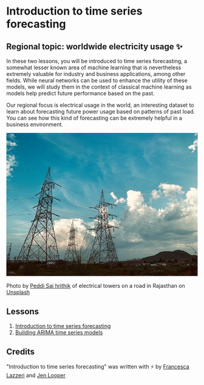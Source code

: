 # Introduction to time series forecasting
## Regional topic: worldwide electricity usage ✨

In these two lessons, you will be introduced to time series forecasting, a somewhat lesser known area of machine learning that is nevertheless extremely valuable for industry and business applications, among other fields. While neural networks can be used to enhance the utility of these models, we will study them in the context of classical machine learning as models help predict future performance based on the past.

Our regional focus is electrical usage in the world, an interesting dataset to learn about forecasting future power usage based on patterns of past load. You can see how this kind of forecasting can be extremely helpful in a business environment.

![electric grid](images/electric-grid.jpg)

Photo by <a href="https://unsplash.com/@shutter_log?utm_source=unsplash&utm_medium=referral&utm_content=creditCopyText">Peddi Sai hrithik</a> of electrical towers on a road in Rajasthan on <a href="https://unsplash.com/s/photos/electric-india?utm_source=unsplash&utm_medium=referral&utm_content=creditCopyText">Unsplash</a>
## Lessons

1. [Introduction to time series forecasting](1-Introduction/README.md)
2. [Building ARIMA time series models](2-ARIMA/README.md)

## Credits

"Introduction to time series forecasting" was written with ⚡️ by [Francesca Lazzeri](https://twitter.com/frlazzeri) and [Jen Looper](https://twitter.com/jenlooper)
